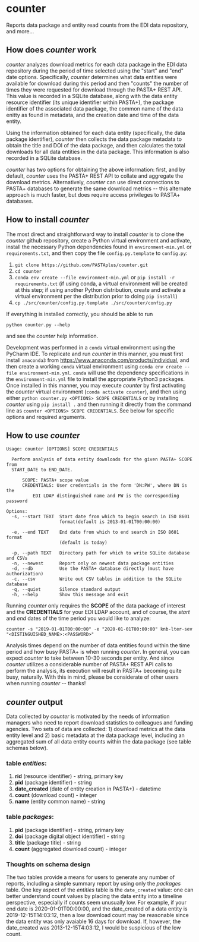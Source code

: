 # counter
Reports data package and entity read counts from the EDI data repository, and
more...

## How does *counter* work

*counter* analyzes download metrics for each data package in the EDI data
repository during the period of time selected using the "start" and "end"
date options. Specifically, *counter* determines what data entities were
available for download during this period and then "counts" the number of
times they were requested for download through the PASTA+ REST API. This
value is recorded in a SQLite database, along with the data entity resource
identifier (its unique identifier within PASTA+), the package identifier
of the associated data package, the common name of the data enitty as found
in metadata, and the creation date and time of the data entity.

Using the information obtained for each data entity (specifically, the data
package identifier), *counter* then collects the data package metadata to
obtain the title and DOI of the data package, and then calculates the total
downloads for all data entities in the data package. This information is also
recorded in a SQLite database.

*counter* has two options for obtaining the above information: first, and by
default, *counter* uses the PASTA+ REST API to collate and aggregate the
download metrics. Alternatively, *counter* can use direct connections
to PASTA+ databases to generate the same download metrics -- this alternate
approach is much faster, but does require access privileges to PASTA+ databases.

## How to install *counter*

The most direct and straightforward way to install *counter* is to clone the
*counter* github repository, create a Python virtual environment and activate,
install the necessary Python dependencies found in `environment-min.yml`
or `requirements.txt`, and then copy the file `config.py.template` to
`config.py`:

1. `git clone https://github.com/PASTAplus/counter.git`
1. `cd counter`
1. `conda env create --file environment-min.yml` or `pip install
    -r requirements.txt` (if using conda, a virtual environment will
    be created at this step; if using another Python distribution, create
    and activate a virtual environment per the distribution prior to doing `pip
    install`)
1. `cp ./src/counter/config.py.template ./src/counter/config.py`

If everything is installed correctly, you should be able to run
```
python counter.py --help
```
and see the *counter* help information.

Development was performed in a `conda` virtual environment using the PyCharm IDE.
To replicate and run *counter* in this manner, you must first install `anaconda3`
from https://www.anaconda.com/products/individual, and then create a working `conda`
virtual environment using `conda env create --file environment-min.yml`. `conda`
will use the dependency specifications in the `environment-min.yml` file to install
the appropriate Python3 packages. Once installed in this manner, you may execute
*counter* by first activating the *counter* virtual environment (`conda activate
counter`), and then using either `python counter.py <OPTIONS> SCOPE CREDENTIALS` or
by installing *counter* using `pip install .` and then running it directly from the
command line as `counter <OPTIONS> SCOPE CREDENTIALS`. See below for specific
options and required arguments.

## How to use *counter*
```
Usage: counter [OPTIONS] SCOPE CREDENTIALS

  Perform analysis of data entity downloads for the given PASTA+ SCOPE from
  START_DATE to END_DATE.

      SCOPE: PASTA+ scope value
      CREDENTIALS: User credentials in the form 'DN:PW', where DN is the
          EDI LDAP distinguished name and PW is the corresponding password

Options:
  -s, --start TEXT  Start date from which to begin search in ISO 8601
                    format(default is 2013-01-01T00:00:00)

  -e, --end TEXT    End date from which to end search in ISO 8601 format
                    (default is today)

  -p, --path TEXT   Directory path for which to write SQLite database and CSVs
  -n, --newest      Report only on newest data package entities
  -d, --db          Use the PASTA+ database directly (must have authorization)
  -c, --csv         Write out CSV tables in addition to the SQLite database
  -q, --quiet       Silence standard output
  -h, --help        Show this message and exit

```

Running *counter* only requires the **SCOPE** of the data package of interest
and the **CREDENTIALS** for your EDI LDAP account, and of course, the *start*
and *end* dates of the time period you would like to analyze:

```
counter -s "2019-01-01T00:00:00" -e "2020-01-01T00:00:00" knb-lter-sev "<DISTINGUISHED_NAME>:<PASSWORD>"
```
Analysis times depend on the number of data entities found within the time
period and how busy PASTA+ is when running *counter*. In general, you can
expect *counter* to take between 10-30 seconds per entity. And since *counter*
utilizes a considerable number of PASTA+ REST API calls to perform the analysis,
its execution will result in PASTA+ becoming quite busy, naturally. With this
in mind, please be considerate of other users when running *counter* -- thanks!

## *counter* output

Data collected by *counter* is motivated by the needs of information managers
who need to report download statistics to colleagues and funding agencies. Two
sets of data are collected: 1) download metrics at the data entity level and 2)
basic metadata at the data package level, including an aggregated sum of all
data entity counts within the data package (see table schemas below).

### table *entities*:

1. **rid** (resource identifier) - string, primary key
1. **pid** (package identifier) - string
1. **date_created** (date of entity creation in PASTA+) - datetime
1. **count** (download count) - integer
1. **name** (entity common name) - string

### table *packages*:

1. **pid** (package identifier) - string, primary key
1. **doi** (package digital object identifier) - string
1. **title** (package title) - string
1. **count** (aggregated download count) - integer

### Thoughts on schema design

The two tables provide a means for users to generate any number of reports, including a simple summary
report by using only the *packages* table. One key aspect of the *entities* table is the `date_created`
value: one can better understand count values by placing the data entity into a timeline perspective,
especially if counts seem unusually low. For example, if your end date is 2020-01-01T00:00:00, and the date_created
of a data entity is 2019-12-15T14:03:12, then a low download count may be reasonable since the data entity was only 
avaiable 16 days for download. If, however, the date_created was 2013-12-15T4:03:12, I would be suspicious of
the low count.
